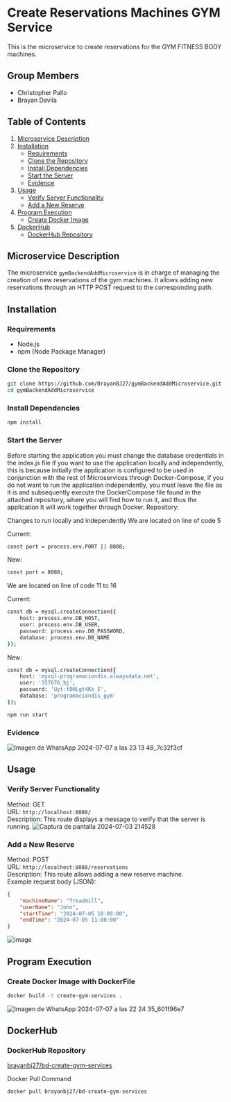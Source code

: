 # Create Reservations Machines GYM Service

This is the microservice to create reservations for the GYM FITNESS BODY machines.

## Group Members

- Christopher Pallo
- Brayan Davila

## Table of Contents

1. [Microservice Description](#microservice-description)
2. [Installation](#installation)
   - [Requirements](#requirements)
   - [Clone the Repository](#clone-the-repository)
   - [Install Dependencies](#install-dependencies)
   - [Start the Server](#start-the-server)
   - [Evidence](#evidence-create)
3. [Usage](#usage)
   - [Verify Server Functionality](#verify-server-functionality)
   - [Add a New Reserve](#add-a-new-reserve)
4. [Program Execution](#program-execution)
   - [Create Docker Image](#create-docker-image)
5. [DockerHub](#dockerhub)
   - [DockerHub Repository](#dockerhub-repository)


## Microservice Description

The microservice `gymBackendAddMicroservice` is in charge of managing the creation of new reservations of the gym machines. It allows adding new reservations through an HTTP POST request to the corresponding path.

## Installation

### Requirements

- Node.js
- npm (Node Package Manager)

### Clone the Repository

```sh
git clone https://github.com/BrayanBJ27/gymBackendAddMicroservice.git
cd gymBackendAddMicroservice
```

### Install Dependencies
```sh
npm install
```

### Start the Server
Before starting the application you must change the database credentials in the index.js file if you want to use the application locally and independently, this is because initially the application is configured to be used in conjunction with the rest of Microservices through Docker-Compose, if you do not want to run the application independently, you must leave the file as it is and subsequently execute the DockerCompose file found in the attached repository, where you will find how to run it, and thus the application It will work together through Docker.
Repository:

Changes to run locally and independently
We are located on line of code 5

Current:
```sh
const port = process.env.PORT || 8088;
```
New:
```sh
const port = 8088;
```

We are located on line of code 11 to 16

Current:
```sh
const db = mysql.createConnection({
    host: process.env.DB_HOST,
    user: process.env.DB_USER,
    password: process.env.DB_PASSWORD,
    database: process.env.DB_NAME
});
```
New:
```sh
const db = mysql.createConnection({
    host: 'mysql-programaciondis.alwaysdata.net',
    user: '357676_bj',
    password: 'Uyt:tBHLgt4Kk_E',
    database: 'programaciondis_gym'
});
```

```sh
npm run start
```

### Evidence
![Imagen de WhatsApp 2024-07-07 a las 23 13 48_7c32f3cf](https://github.com/BrayanBJ27/gymBackendAddMicroservice/assets/87538474/75fa3592-b7aa-48d9-b8a3-7aed6d6c8769)

## Usage

### Verify Server Functionality

Method: GET  
URL: `http://localhost:8088/`  
Description: This route displays a message to verify that the server is running.
![Captura de pantalla 2024-07-03 214528](https://github.com/BrayanBJ27/gymBackendAddMicroservice/assets/87538474/680eeaaf-dec5-4e66-8fad-2df6fc5bac14)

### Add a New Reserve

Method: POST  
URL: `http://localhost:8088/reservations`  
Description: This route allows adding a new reserve machine.  
Example request body (JSON):

```json
{
    "machineName": "Treadmill",
    "userName": "John",
    "startTime": "2024-07-05 10:00:00",
    "endTime": "2024-07-05 11:00:00"
}
```
![image](https://github.com/BrayanBJ27/gymBackendAddMicroservice/assets/87538474/8c7fdc18-f8b6-4303-9e41-0ddb093df8d6)

## Program Execution
### Create Docker Image with DockerFile
```sh
docker build -t create-gym-services .
```
![Imagen de WhatsApp 2024-07-07 a las 22 24 35_601f96e7](https://github.com/BrayanBJ27/gymBackendAddMicroservice/assets/87538474/662c5d54-838a-43ae-b4a9-67e8a5131ae0)

## DockerHub
### DockerHub Repository
[brayanbj27/bd-create-gym-services](https://hub.docker.com/r/brayanbj27/bd-create-gym-services)

Docker Pull Command
```sh
docker pull brayanbj27/bd-create-gym-services
```
